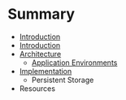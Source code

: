# Summary

* [Introduction](README.md)
* [Introduction](introduction.md)
* [Architecture](architecture.md)
   * [Application Environments](application_environments.md)
* [Implementation](implementation.md)
   * Persistent Storage
* Resources

